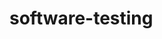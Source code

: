 # software-testing























































































































